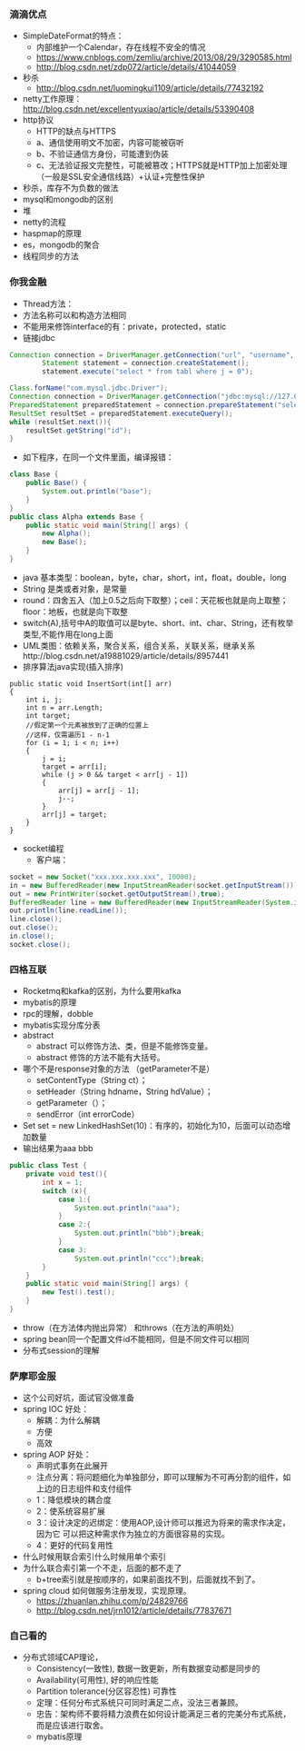 

### 滴滴优点
- SimpleDateFormat的特点：
	- 内部维护一个Calendar，存在线程不安全的情况
	- https://www.cnblogs.com/zemliu/archive/2013/08/29/3290585.html
	- http://blog.csdn.net/zdp072/article/details/41044059
- 秒杀
	- http://blog.csdn.net/luomingkui1109/article/details/77432192 
- netty工作原理：
http://blog.csdn.net/excellentyuxiao/article/details/53390408
- http协议 
    - HTTP的缺点与HTTPS
	- a、通信使用明文不加密，内容可能被窃听
	- b、不验证通信方身份，可能遭到伪装
	- c、无法验证报文完整性，可能被篡改；HTTPS就是HTTP加上加密处理（一般是SSL安全通信线路）+认证+完整性保护
- 秒杀，库存不为负数的做法
- mysql和mongodb的区别
- 堆
- netty的流程
- haspmap的原理
- es，mongodb的聚合
- 线程同步的方法
###  你我金融
- Thread方法：
- 方法名称可以和构造方法相同
- 不能用来修饰interface的有：private，protected，static
- 链接jdbc
```java
Connection connection = DriverManager.getConnection("url", "username", "password");
        Statement statement = connection.createStatement();
        statement.execute("select * from tabl where j = 0");
```
```java
Class.forName("com.mysql.jdbc.Driver");
Connection connection = DriverManager.getConnection("jdbc:mysql://127.0.0.1:3306/message", "root", "password");
PreparedStatement preparedStatement = connection.prepareStatement("select id from message");
ResultSet resultSet = preparedStatement.executeQuery();
while (resultSet.next()){
	resultSet.getString("id");
}
```
- 如下程序，在同一个文件里面，编译报错：
```java
class Base {
    public Base() {
        System.out.println("base");
    }
}
public class Alpha extends Base {
    public static void main(String[] args) {
        new Alpha();
        new Base();
    }
}
```
- java 基本类型：boolean，byte，char，short，int，float，double，long
- String 是类或者对象，是常量
- round：四舍五入（加上0.5之后向下取整）；ceil：天花板也就是向上取整；
floor：地板，也就是向下取整
- switch(A),括号中A的取值可以是byte、short、int、char、String，还有枚举类型,不能作用在long上面
- UML类图：依赖关系，聚合关系，组合关系，关联关系，继承关系http://blog.csdn.net/a19881029/article/details/8957441
- 排序算法java实现(插入排序)
```
public static void InsertSort(int[] arr)
{
    int i, j;
    int n = arr.Length;
    int target;
    //假定第一个元素被放到了正确的位置上
    //这样，仅需遍历1 - n-1
    for (i = 1; i < n; i++)
    {
        j = i;
        target = arr[i];
        while (j > 0 && target < arr[j - 1])
        {
            arr[j] = arr[j - 1];
            j--;
        }
        arr[j] = target;
    }
}
```
- socket编程
	- 客户端：
```java
socket = new Socket("xxx.xxx.xxx.xxx", 10000);
in = new BufferedReader(new InputStreamReader(socket.getInputStream()));
out = new PrintWriter(socket.getOutputStream(),true);
BufferedReader line = new BufferedReader(new InputStreamReader(System.in));
out.println(line.readLine());
line.close();
out.close();
in.close();
socket.close();
```
### 四格互联
- Rocketmq和kafka的区别，为什么要用kafka
- mybatis的原理
- rpc的理解，dobble
- mybatis实现分库分表
- abstract
	- abstract 可以修饰方法、类，但是不能修饰变量。
	- abstract 修饰的方法不能有大括号。
- 哪个不是response对象的方法 （getParameter不是）
	- setContentType（String ct）；
	- setHeader（String hdname，String hdValue）；
	- getParameter（）；
	- sendError（int errorCode）
- Set<Integer> set = new LinkedHashSet<Integer>(10)：有序的，初始化为10，后面可以动态增加数量 
- 输出结果为aaa bbb
```java
public class Test {
    private void test(){
        int x = 1;
        switch (x){
            case 1:{
                System.out.println("aaa");
            }
            case 2:{
                System.out.println("bbb");break;
            }
            case 3:
                System.out.println("ccc");break;
        }
    }
    public static void main(String[] args) {
        new Test().test();
    }
}
```
- throw（在方法体内抛出异常） 和throws（在方法的声明处）
- spring bean同一个配置文件id不能相同，但是不同文件可以相同
- 分布式session的理解
### 萨摩耶金服
- 这个公司好坑，面试官没做准备
- spring IOC 好处：
	- 解耦：为什么解耦
	- 方便
	- 高效
- spring AOP 好处：
	- 声明式事务在此展开
	- 注点分离：将问题细化为单独部分，即可以理解为不可再分割的组件，如上边的日志组件和支付组件
	- 1：降低模块的耦合度
	- 2：使系统容易扩展
	- 3：设计决定的迟绑定：使用AOP,设计师可以推迟为将来的需求作决定，因为它
可以把这种需求作为独立的方面很容易的实现。
	- 4：更好的代码复用性
- 什么时候用联合索引什么时候用单个索引
- 为什么联合索引第一个不走，后面的都不走了
	- b+tree索引就是按顺序的，如果前面找不到，后面就找不到了。
- spring cloud 如何做服务注册发现，实现原理。 
	- https://zhuanlan.zhihu.com/p/24829766
	- http://blog.csdn.net/jrn1012/article/details/77837671
### 自己看的
- 分布式领域CAP理论，
	- Consistency(一致性), 数据一致更新，所有数据变动都是同步的
	- Availability(可用性), 好的响应性能
	- Partition tolerance(分区容忍性) 可靠性
	- 定理：任何分布式系统只可同时满足二点，没法三者兼顾。
	- 忠告：架构师不要将精力浪费在如何设计能满足三者的完美分布式系统，而是应该进行取舍。
	- mybatis原理
